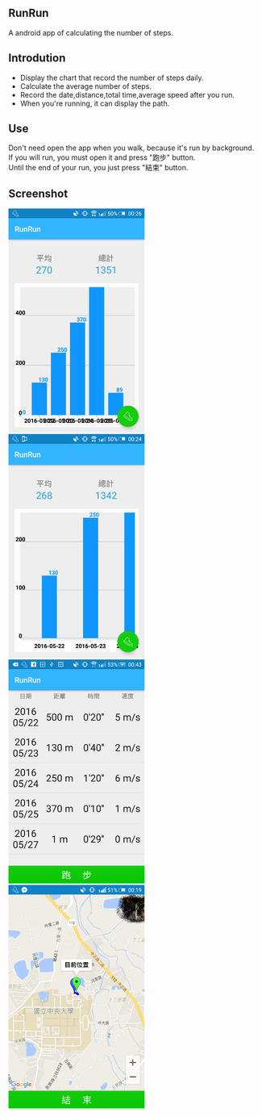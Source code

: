 ## RunRun
A android app of calculating the number of steps.

## Introdution
* Display the chart that record the number of steps daily.
* Calculate the average number of steps.
* Record the date,distance,total time,average speed after you run.
* When you're running, it can display the path.

## Use
Don't need open the app when you walk, because it's run by background.<br>
If you will run, you must open it and press "跑步" button.<br>
Until the end of your run, you just press "結束" button.<br>

## Screenshot
![Image01](https://github.com/EricSyu/RunRun/blob/master/image/01.png?raw=true)
![Image02](https://github.com/EricSyu/RunRun/blob/master/image/02.png?raw=true)
![Image03](https://github.com/EricSyu/RunRun/blob/master/image/03.png?raw=true)
![Image04](https://github.com/EricSyu/RunRun/blob/master/image/04.png?raw=true)
